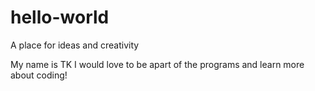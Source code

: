 # hello-world
A place for ideas and creativity

My name is TK I would love to be apart of the programs and learn more about coding!
